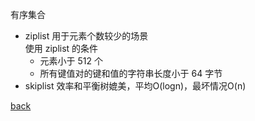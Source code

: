 有序集合  
- ziplist 用于元素个数较少的场景   
使用 ziplist 的条件  
    - 元素小于 512 个
    - 所有键值对的键和值的字符串长度小于 64 字节
- skiplist 效率和平衡树媲美，平均O(logn)，最坏情况O(n)  

[back](../9.md)  